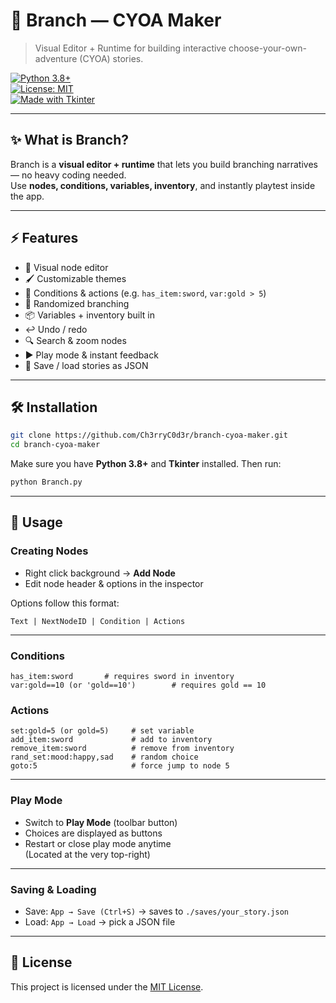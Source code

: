# 🌿 Branch — CYOA Maker

> Visual Editor + Runtime for building interactive choose-your-own-adventure (CYOA) stories.

[![Python 3.8+](https://img.shields.io/badge/python-3.8%2B-blue)](https://www.python.org/)  
[![License: MIT](https://img.shields.io/badge/license-MIT-yellowgreen.svg)](LICENSE)  
[![Made with Tkinter](https://img.shields.io/badge/made%20with-Tkinter-red)](https://docs.python.org/3/library/tkinter.html)  

---

## ✨ What is Branch?

Branch is a **visual editor + runtime** that lets you build branching narratives — no heavy coding needed.  
Use **nodes, conditions, variables, inventory**, and instantly playtest inside the app.

---

## ⚡ Features

- 🎨 Visual node editor  
- 🖌️ Customizable themes  
- 📜 Conditions & actions (e.g. `has_item:sword`, `var:gold > 5`)  
- 🎲 Randomized branching  
- 📦 Variables + inventory built in  
- ↩️ Undo / redo  
- 🔍 Search & zoom nodes  
- ▶️ Play mode & instant feedback  
- 💾 Save / load stories as JSON  

---

## 🛠️ Installation

```bash
git clone https://github.com/Ch3rryC0d3r/branch-cyoa-maker.git
cd branch-cyoa-maker
```

Make sure you have **Python 3.8+** and **Tkinter** installed. Then run:

```bash
python Branch.py
```

---

## 🚀 Usage

### Creating Nodes
- Right click background → **Add Node**  
- Edit node header & options in the inspector  

Options follow this format:  

```text
Text | NextNodeID | Condition | Actions
```

---

### Conditions
```text
has_item:sword       # requires sword in inventory
var:gold==10 (or 'gold==10')        # requires gold == 10
```

### Actions
```text
set:gold=5 (or gold=5)     # set variable
add_item:sword             # add to inventory
remove_item:sword          # remove from inventory
rand_set:mood:happy,sad    # random choice
goto:5                     # force jump to node 5
```

---

### Play Mode
- Switch to **Play Mode** (toolbar button)  
- Choices are displayed as buttons  
- Restart or close play mode anytime  
(Located at the very top-right)
---

### Saving & Loading
- Save: `App → Save (Ctrl+S)` → saves to `./saves/your_story.json`  
- Load: `App → Load` → pick a JSON file  

---

## 📜 License
This project is licensed under the [MIT License]([LICENSE](https://opensource.org/license/mit)).  
